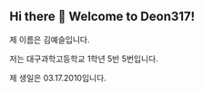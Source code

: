 ## Hi there 👋 Welcome to Deon317!
제 이름은 김예슬입니다. 

저는 대구과학고등학교 1학년 5반 5번입니다. 

제 생일은 03.17.2010입니다. 
